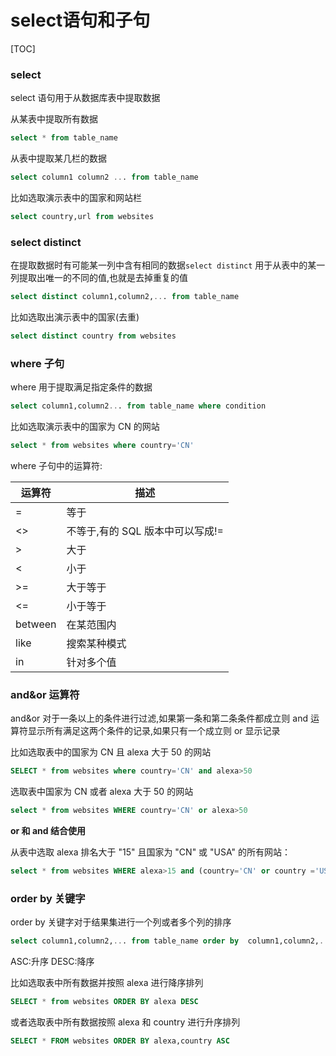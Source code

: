 # select语句和子句

[TOC]


### select

select 语句用于从数据库表中提取数据

从某表中提取所有数据

```sql
select * from table_name
```

从表中提取某几栏的数据

```sql
select column1 column2 ... from table_name
```

比如选取演示表中的国家和网站栏

```sql
select country,url from websites
```

### select distinct

在提取数据时有可能某一列中含有相同的数据`select distinct` 用于从表中的某一列提取出唯一的不同的值,也就是去掉重复的值

```sql
select distinct column1,column2,... from table_name
```

比如选取出演示表中的国家(去重)

```sql
select distinct country from websites
```

### where 子句

where 用于提取满足指定条件的数据

```sql
select column1,column2... from table_name where condition
```

比如选取演示表中的国家为 CN 的网站

```sql
select * from websites where country='CN'
```

where 子句中的运算符:

| 运算符  | 描述                             |
| ------- | -------------------------------- |
| =       | 等于                             |
| <>      | 不等于,有的 SQL 版本中可以写成!= |
| >       | 大于                             |
| <       | 小于                             |
| >=      | 大于等于                         |
| <=      | 小于等于                         |
| between | 在某范围内                       |
| like    | 搜索某种模式                     |
| in      | 针对多个值                       |

### and&or 运算符

and&or 对于一条以上的条件进行过滤,如果第一条和第二条条件都成立则 and 运算符显示所有满足这两个条件的记录,如果只有一个成立则 or 显示记录

比如选取表中的国家为 CN 且 alexa 大于 50 的网站

```sql
SELECT * from websites where country='CN' and alexa>50
```

选取表中国家为 CN 或者 alexa 大于 50 的网站

```sql
select * from websites WHERE country='CN' or alexa>50
```

**or 和 and 结合使用**

从表中选取 alexa 排名大于 "15" 且国家为 "CN" 或 "USA" 的所有网站：

```sql
select * from websites WHERE alexa>15 and (country='CN' or country ='USA')
```

### order by 关键字

order by 关键字对于结果集进行一个列或者多个列的排序

```sql
select column1,column2,... from table_name order by  column1,column2,... ASC|DESC

```

ASC:升序
DESC:降序

比如选取表中所有数据并按照 alexa 进行降序排列

```sql
SELECT * from websites ORDER BY alexa DESC
```

或者选取表中所有数据按照 alexa 和 country 进行升序排列

```sql
SELECT * FROM websites ORDER BY alexa,country ASC
```
